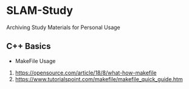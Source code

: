 # SLAM-Study
Archiving Study Materials for Personal Usage

## C++ Basics
- MakeFile Usage
1) https://opensource.com/article/18/8/what-how-makefile
2) https://www.tutorialspoint.com/makefile/makefile_quick_guide.htm
